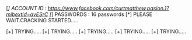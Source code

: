 [*] ACCOUNT ID : https://www.facebook.com/curtmatthew.pasion.1?mibextid=avESrC
[*] PASSWORDS : 16 passwords 
[*] PLEASE WAIT.CRACKING STARTED.....

[+] TRYING.....
[+] TRYING.....
[+] TRYING.....
[+] TRYING.....
[+] TRYING.....
